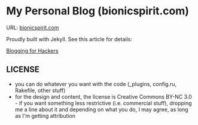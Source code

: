 # My Personal Blog (bionicspirit.com)

URL: [bionicspirit.com](http://bionicspirit.com)

Proudly built with Jekyll. See this article for details:

[Blogging for Hackers](http://bionicspirit.com/blog/2012/01/05/blogging-for-hackers.html)

## LICENSE

* you can do whatever you want with the code (_plugins, config.ru,
  Rakefile, other stuff)
* for the design and content, the license is Creative Commons BY-NC
  3.0 - if you want something less restrictive (i.e. commercial
  stuff), dropping me a line about it and depending on what you do, I
  may agree, as long as I'm getting attribution
